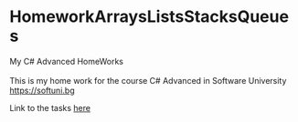 # HomeworkArraysListsStacksQueues
My C# Advanced HomeWorks 
<br></br>
This is my home work for the course C# Advanced in Software University https://softuni.bg
<p>Link to the tasks <a href="https://softuni.bg/downloads/svn/csharp-advanced/Sept-2015/1.%20Advanced-CSharp-Arrays-Lists-Stacks-Queues-Homework.docx">here</a></p>
